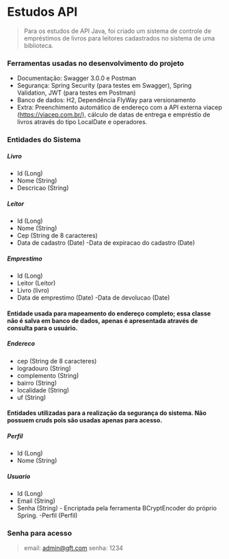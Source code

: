 # Estudos API 
    	
> Para os estudos de API Java, foi criado um sistema de controle de empréstimos de livros para leitores cadastrados no sistema de uma biblioteca.

### Ferramentas usadas no desenvolvimento do projeto
- Documentação: Swagger 3.0.0 e Postman
- Segurança: Spring Security (para testes em Swagger), Spring Validation, JWT (para testes em Postman)
- Banco de dados: H2, Dependência FlyWay para versionamento 
- Extra: Preenchimento automático de endereço com a API externa viacep (https://viacep.com.br/), cálculo de datas de entrega e empréstio de livros através do tipo LocalDate e operadores. 


### Entidades do Sistema
#####  Livro
- Id (Long)
- Nome (String)
- Descricao (String)

#####  Leitor
- Id (Long)
- Nome (String)
- Cep (String de 8 caracteres)
- Data de cadastro (Date)
-Data de expiracao do cadastro (Date)

##### Emprestimo
- Id (Long)
- Leitor (Leitor)
- Livro (livro)
- Data de emprestimo (Date)
-Data de devolucao (Date)

#### Entidade usada para mapeamento do endereço completo; essa classe não é salva em banco de dados, apenas é apresentada através de consulta para o usuário. 


##### Endereco
- cep (String de 8 caracteres)
- logradouro (String)
-  complemento (String)
- bairro (String)
- localidade (String)
-  uf (String)


#### Entidades utilizadas para a realização da segurança do sistema. Não possuem cruds pois são usadas apenas para acesso. 

##### Perfil
- Id (Long)
- Nome (String)

##### Usuario
- Id (Long)
- Email (String)
- Senha (String) - Encriptada pela ferramenta BCryptEncoder do próprio Spring. 
-Perfil (Perfil)

### Senha para acesso
> email: admin@gft.com 
> senha: 1234







